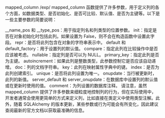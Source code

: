 mapped_column/exp/mapped_column 函数提供了许多参数，用于定义列的各个方面，如数据类型、是否初始化、是否可比较、默认值、是否为主键等。以下是一些主要参数的简要说明： __name_pos 和 __type_pos：用于指定列名和列类型的位置参数。init：指定是否在对象初始化时包括此列。如果设置为 False，则不会在构造函数中设置此字段。repr：是否将此列包含在对象的字符串表示中。default 和 default_factory：用于设置列的默认值。compare：指定此列在比较操作中是否应该被考虑。nullable：指定列是否可以为 NULL。primary_key：指定此列是否为主键。autoincrement：如果此列是整数类型，此参数控制它是否应该自动递增。doc：列的文档字符串。key：此列在映射属性字典中的键。index：是否为此列创建索引。unique：是否将此列设置为唯一。onupdate：当行被更新时，此列的新值。server_default 和 server_onupdate：在数据库中设置列的默认值或在更新时使用的值。comment：为列设置的数据库注释。请注意，虽然 mapped_column 提供了许多参数来细粒度地控制列的行为，但在实际使用中，开发者通常会使用更简单的方式来定义列，比如直接在类定义中使用类型注解。此外，随着 SQLAlchemy 的版本更新，某些参数或行为可能会有所变化，因此建议查阅最新的官方文档以获取最准确的信息。